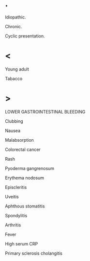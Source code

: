 # .

Idiopathic.

Chronic.

Cyclic presentation.

# <

Young adult

Tabacco

# >

LOWER GASTROINTESTINAL BLEEDING

Clubbing

Nausea

Malabsorption

Colorectal cancer

Rash

Pyoderma gangrenosum

Erythema nodosum

Episcleritis

Uveitis

Aphthous stomatitis

Spondylitis

Arthritis

Fever

High serum CRP

Primary sclerosis cholangitis
